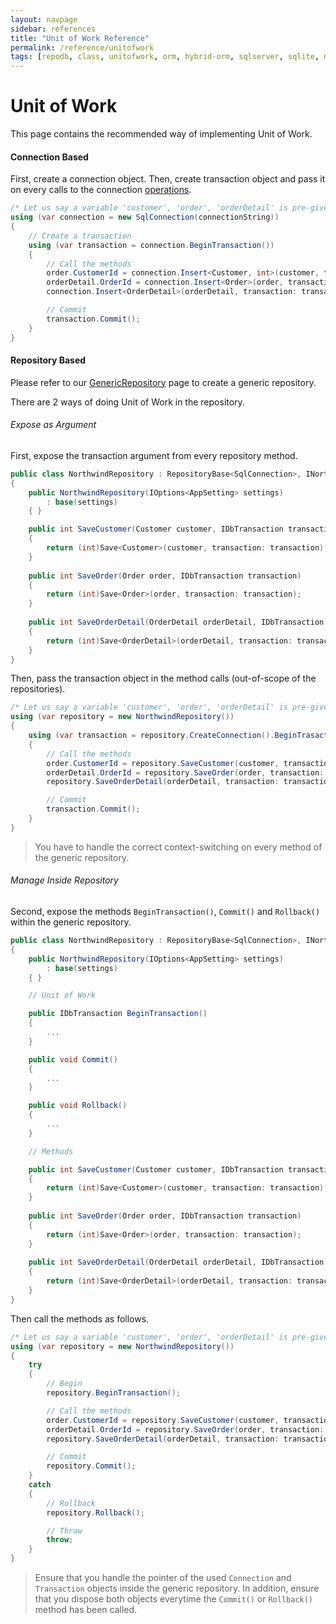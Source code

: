 ```yaml
---
layout: navpage
sidebar: references
title: "Unit of Work Reference"
permalink: /reference/unitofwork
tags: [repodb, class, unitofwork, orm, hybrid-orm, sqlserver, sqlite, mysql, postgresql]
---
```


# Unit of Work

This page contains the recommended way of implementing Unit of Work.

#### Connection Based

First, create a connection object. Then, create transaction object and pass it on every calls to the connection [operations](/docs#fluent-methods).

```csharp
/* Let us say a variable 'customer', 'order', 'orderDetail' is pre-given */
using (var connection = new SqlConnection(connectionString))
{
    // Create a transaction
    using (var transaction = connection.BeginTransaction())
    {
        // Call the methods
        order.CustomerId = connection.Insert<Customer, int>(customer, transaction: transaction);
        orderDetail.OrderId = connection.Insert<Order>(order, transaction: transaction);
        connection.Insert<OrderDetail>(orderDetail, transaction: transaction);

        // Commit
        transaction.Commit();
    }
}
```

#### Repository Based

Please refer to our [GenericRepository](/reference/genericrepository) page to create a generic repository.

There are 2 ways of doing Unit of Work in the repository.

###### Expose as Argument

First, expose the transaction argument from every repository method.

```csharp
public class NorthwindRepository : RepositoryBase<SqlConnection>, INorthwindRepository
{
    public NorthwindRepository(IOptions<AppSetting> settings)
        : base(settings)
    { }

    public int SaveCustomer(Customer customer, IDbTransaction transaction)
    {
        return (int)Save<Customer>(customer, transaction: transaction);
    }
    
    public int SaveOrder(Order order, IDbTransaction transaction)
    {
        return (int)Save<Order>(order, transaction: transaction);
    }
    
    public int SaveOrderDetail(OrderDetail orderDetail, IDbTransaction transaction)
    {
        return (int)Save<OrderDetail>(orderDetail, transaction: transaction);
    }
}
```

Then, pass the transaction object in the method calls (out-of-scope of the repositories).

```csharp
/* Let us say a variable 'customer', 'order', 'orderDetail' is pre-given */
using (var repository = new NorthwindRepository())
{
    using (var transaction = repository.CreateConnection().BeginTrasaction())
    {
        // Call the methods
        order.CustomerId = repository.SaveCustomer(customer, transaction: transaction);
        orderDetail.OrderId = repository.SaveOrder(order, transaction: transaction);
        repository.SaveOrderDetail(orderDetail, transaction: transaction);

        // Commit
        transaction.Commit();
    }
}
```

> You have to handle the correct context-switching on every method of the generic repository.

###### Manage Inside Repository

Second, expose the methods `BeginTransaction()`, `Commit()` and `Rollback()` within the generic repository.

```csharp
public class NorthwindRepository : RepositoryBase<SqlConnection>, INorthwindRepository
{
    public NorthwindRepository(IOptions<AppSetting> settings)
        : base(settings)
    { }

    // Unit of Work

    public IDbTransaction BeginTransaction()
    {
        ...
    }

    public void Commit()
    {
        ...
    }

    public void Rollback()
    {
        ...
    }

    // Methods

    public int SaveCustomer(Customer customer, IDbTransaction transaction)
    {
        return (int)Save<Customer>(customer, transaction: transaction);
    }
    
    public int SaveOrder(Order order, IDbTransaction transaction)
    {
        return (int)Save<Order>(order, transaction: transaction);
    }
    
    public int SaveOrderDetail(OrderDetail orderDetail, IDbTransaction transaction)
    {
        return (int)Save<OrderDetail>(orderDetail, transaction: transaction);
    }
}
```

Then call the methods as follows.

```csharp
/* Let us say a variable 'customer', 'order', 'orderDetail' is pre-given */
using (var repository = new NorthwindRepository())
{
    try
    {
        // Begin
        repository.BeginTransaction();

        // Call the methods
        order.CustomerId = repository.SaveCustomer(customer, transaction: transaction);
        orderDetail.OrderId = repository.SaveOrder(order, transaction: transaction);
        repository.SaveOrderDetail(orderDetail, transaction: transaction);

        // Commit
        repository.Commit();
    }
    catch
    {
        // Rollback
        repository.Rollback();

        // Throw
        throw;
    }
}
```

> Ensure that you handle the pointer of the used `Connection` and `Transaction` objects inside the generic repository. In addition, ensure that you dispose both objects everytime the `Commit()` or `Rollback()` method has been called.

